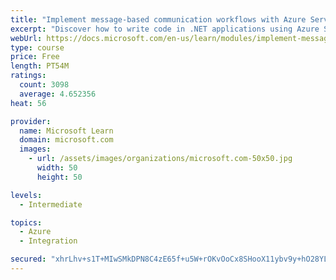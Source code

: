 ```yaml
---
title: "Implement message-based communication workflows with Azure Service Bus"
excerpt: "Discover how to write code in .NET applications using Azure Service Bus for communications that can handle high demand, low bandwidth, and hardware failures."
webUrl: https://docs.microsoft.com/en-us/learn/modules/implement-message-workflows-with-service-bus/
type: course
price: Free
length: PT54M
ratings:
  count: 3098
  average: 4.652356
heat: 56

provider:
  name: Microsoft Learn
  domain: microsoft.com
  images:
    - url: /assets/images/organizations/microsoft.com-50x50.jpg
      width: 50
      height: 50

levels:
  - Intermediate

topics:
  - Azure
  - Integration

secured: "xhrLhv+s1T+MIwSMkDPN8C4zE65f+u5W+rOKvOoCx8SHooX11ybv9y+hO28YLHxn7cpHJTByuVkPQh4RHhc5gBJ/8P7/HPBFNHml7My9TfOamjT2+IZ2unzSc7oawbKpG2txwWU8SU9eCKozZQgRXQHRftwNE/7WBD5tRlQp5Wq89m2cvBk3zj05V/+ziVMHb/nndLIV7HAdo3pSR2drQpb3VtkqTUttG8ZoL4mK0+gzNSQTl1pUh2vrT5+yI+kSwIptqxkp8n+KYexiQT5LLCxSk8iFRd/MGw1GqSwXOxhoR1DL31vpa9i17ibPU4kgLz9ION5YVDnfVk0vxp6rkwGCysxdalSE2N/LWGaTQHTU2+2HdMiDaTLpdv2d5bSWyPfUujfScNSND9vf8lE6jvS+DW4YoQHc4LrEfso60KI=;CKfUeV0DQ7RP25FqfQOP9A=="
---
```


